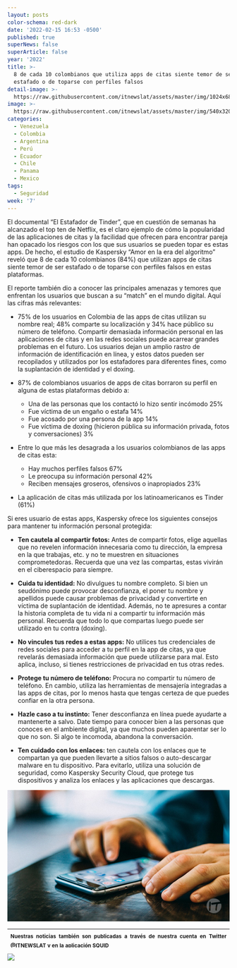 ```yaml
---
layout: posts
color-schema: red-dark
date: '2022-02-15 16:53 -0500'
published: true
superNews: false
superArticle: false
year: '2022'
title: >-
  8 de cada 10 colombianos que utiliza apps de citas siente temor de ser
  estafado o de toparse con perfiles falsos
detail-image: >-
  https://raw.githubusercontent.com/itnewslat/assets/master/img/1024x680/App-movil-g.jpg
image: >-
  https://raw.githubusercontent.com/itnewslat/assets/master/img/540x320/App-movil-p.jpg
categories:
  - Venezuela
  - Colombia
  - Argentina
  - Perú
  - Ecuador
  - Chile
  - Panama
  - Mexico
tags:
  - Seguridad
week: '7'
---
```

El documental “El Estafador de Tinder”, que en cuestión de semanas ha alcanzado el top ten de Netflix, es el claro ejemplo de cómo la popularidad de las aplicaciones de citas y la facilidad que ofrecen para encontrar pareja han opacado los riesgos con los que sus usuarios se pueden topar es estas apps. De hecho, el estudio de Kaspersky “Amor en la era del algoritmo” reveló que 8 de cada 10 colombianos (84%) que utilizan apps de citas siente temor de ser estafado o de toparse con perfiles falsos en estas plataformas. 

El reporte también dio a conocer las principales amenazas y temores que enfrentan los usuarios que buscan a su “match” en el mundo digital. Aquí las cifras más relevantes:

- 75% de los usuarios en Colombia de las apps de citas utilizan su nombre real; 48% comparte su localización y 34% hace público su número de teléfono. Compartir demasiada información personal en las aplicaciones de citas y en las redes sociales puede acarrear grandes problemas en el futuro. Los usuarios dejan un amplio rastro de información de identificación en línea, y estos datos pueden ser recopilados y utilizados por los estafadores para diferentes fines, como la suplantación de identidad y el doxing.

 
- 87% de colombianos usuarios de apps de citas borraron su perfil en alguna de estas plataformas debido a:

	- Una de las personas que los contactó lo hizo sentir incómodo 25%
	- Fue víctima de un engaño o estafa 14%
	- Fue acosado por una persona de la app 14%
	- Fue víctima de doxing (hicieron pública su información privada, fotos y conversaciones) 3%

 
- Entre lo que más les desagrada a los usuarios colombianos de las apps de citas esta:

	- Hay muchos perfiles falsos 67% 
	- Le preocupa su información personal 42%
	- Reciben mensajes groseros, ofensivos o inapropiados 23%

 
- La aplicación de citas más utilizada por los latinoamericanos es Tinder (61%)

 
Si eres usuario de estas apps, Kaspersky ofrece los siguientes consejos para mantener tu información personal protegida:

- **Ten cautela al compartir fotos:** Antes de compartir fotos, elige aquellas que no revelen información innecesaria como tu dirección, la empresa en la que trabajas, etc. y no te muestren en situaciones comprometedoras. Recuerda que una vez las compartas, estas vivirán en el ciberespacio para siempre.

- **Cuida tu identidad:** No divulgues tu nombre completo. Si bien un seudónimo puede provocar desconfianza, el poner tu nombre y apellidos puede causar problemas de privacidad y convertirte en víctima de suplantación de identidad. Además, no te apresures a contar la historia completa de tu vida ni a compartir tu información más personal. Recuerda que todo lo que compartas luego puede ser utilizado en tu contra (doxing).

- **No vincules tus redes a estas apps:** No utilices tus credenciales de redes sociales para acceder a tu perfil en la app de citas, ya que revelarás demasiada información que puede utilizarse para mal. Esto aplica, incluso, si tienes restricciones de privacidad en tus otras redes.

- **Protege tu número de teléfono:** Procura no compartir tu número de teléfono. En cambio, utiliza las herramientas de mensajería integradas a las apps de citas, por lo menos hasta que tengas certeza de que puedes confiar en la otra persona.

- **Hazle caso a tu instinto:** Tener desconfianza en línea puede ayudarte a mantenerte a salvo. Date tiempo para conocer bien a las personas que conoces en el ambiente digital, ya que muchos pueden aparentar ser lo que no son. Si algo te incomoda, abandona la conversación.

- **Ten cuidado con los enlaces:** ten cautela con los enlaces que te compartan ya que pueden llevarte a sitios falsos o auto-descargar malware en tu dispositivo. Para evitarlo, utiliza una solución de seguridad, como Kaspersky Security Cloud, que protege tus dispositivos y analiza los enlaces y las aplicaciones que descargas.

![](https://raw.githubusercontent.com/itnewslat/assets/master/img/540x320/App-movil-p.jpg)


<table style="height: 42px;" width="569">
<tbody>
<tr>
<td style="text-align: justify;"><sub><strong>Nuestras noticias también son publicadas a través de nuestra cuenta en Twitter <a href="https://twitter.com/itnewslat?lang=es">@ITNEWSLAT</a> y en la aplicación <a href="https://squidapp.co/en/">SQUID</a></strong></sub></td>
</tr>
</tbody>
</table>

<img src="https://tracker.metricool.com/c3po.jpg?hash=56f88a41e39ab42c063cc51676587a04"/>